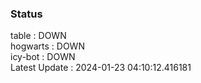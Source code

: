 ### Status


table : DOWN  
hogwarts : DOWN  
icy-bot : DOWN  
Latest Update : 2024-01-23 04:10:12.416181
